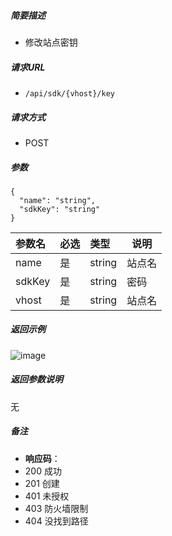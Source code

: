 

    
##### 简要描述

- 修改站点密钥

##### 请求URL
- ` /api/sdk/{vhost}/key `
  
##### 请求方式
- POST 

##### 参数
```
{
  "name": "string",
  "sdkKey": "string"
}
```

|参数名|必选|类型|说明|
|:----    |:---|:----- |-----   |
|name |是  |string |站点名   |
|sdkKey |是  |string | 密码    |
|vhost     |是  |string | 站点名    |

##### 返回示例 

![image](https://user-images.githubusercontent.com/90588289/133775302-ba99cb1b-ffbb-4e18-a4ff-4406609192b5.png)

##### 返回参数说明 

无

##### 备注 

- **响应码**：
 - 200 成功
 - 201 创建
 - 401 未授权
 - 403 防火墙限制
 - 404 没找到路径




